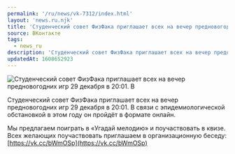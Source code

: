 ```yaml
---
permalink: '/ru/news/vk-7312/index.html'
layout: 'news.ru.njk'
title: 'Студенческий совет ФизФака приглашает всех на вечер предновогодних игр 29 декабря в 20:01.'
source: ВКонтакте
tags:
  - news_ru
description: 'Студенческий совет ФизФака приглашает всех на вечер предновогодних игр 29 декабря в 20:01'
updatedAt: 1608652923
---
```

![Студенческий совет ФизФака приглашает всех на вечер предновогодних игр 29 декабря в 20:01. В](https://sun9-37.userapi.com/impg/9x8zjtr07lgM3XJDzIuk8S9-k09kNasS0O88gA/BWQhMDB-w8g.jpg?size=1280x1057&quality=96&sign=1c8c6bd6439ff8a2ecc02245aad7f713&c_uniq_tag=lABryyzLNlrFbm_Kwo1JWwo8swrBxM6AUrJPBiBZDZw&type=album)

Студенческий совет ФизФака приглашает всех на вечер предновогодних игр 29 декабря в 20:01. В связи с эпидемиологической обстановкой в этом году он пройдёт в формате онлайн.

Мы предлагаем поиграть в «Угадай мелодию» и поучаствовать в квизе. Всех желающих поучаствовать приглашаем в организационную беседу: [https://vk.cc/bWmOSp](https://vk.cc/bWmOSp)

